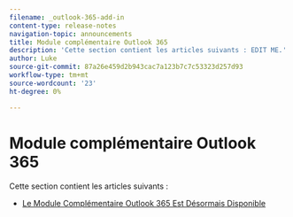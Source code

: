 ```yaml
---
filename: _outlook-365-add-in
content-type: release-notes
navigation-topic: announcements
title: Module complémentaire Outlook 365
description: 'Cette section contient les articles suivants : EDIT ME.'
author: Luke
source-git-commit: 87a26e459d2b943cac7a123b7c7c53323d257d93
workflow-type: tm+mt
source-wordcount: '23'
ht-degree: 0%

---
```



# Module complémentaire Outlook 365

Cette section contient les articles suivants :

* [Le Module Complémentaire Outlook 365 Est Désormais Disponible](../../product-announcements/outlook-365-add-in/outlook-365-add-in-now-available.md)

